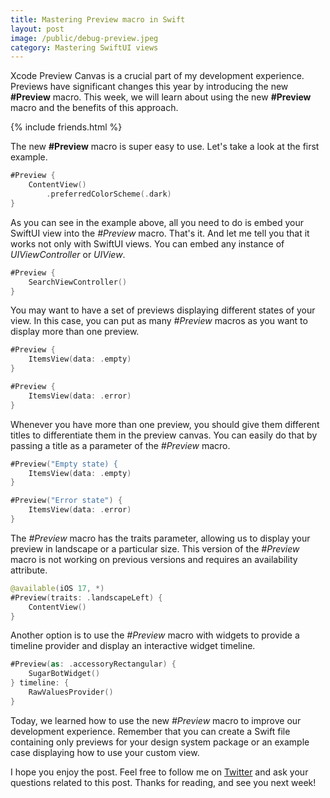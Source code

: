 ```yaml
---
title: Mastering Preview macro in Swift
layout: post
image: /public/debug-preview.jpeg
category: Mastering SwiftUI views
---
```


Xcode Preview Canvas is a crucial part of my development experience. Previews have significant changes this year by introducing the new **#Preview** macro. This week, we will learn about using the new **#Preview** macro and the benefits of this approach.

{% include friends.html %}

The new **#Preview** macro is super easy to use. Let's take a look at the first example.

```swift
#Preview {
    ContentView()
        .preferredColorScheme(.dark)
}
```

As you can see in the example above, all you need to do is embed your SwiftUI view into the *#Preview* macro. That's it. And let me tell you that it works not only with SwiftUI views. You can embed any instance of *UIViewController* or *UIView*.

```swift
#Preview {
    SearchViewController()
}
```

You may want to have a set of previews displaying different states of your view. In this case, you can put as many *#Preview* macros as you want to display more than one preview.

```swift
#Preview {
    ItemsView(data: .empty)
}

#Preview {
    ItemsView(data: .error)
}
```

Whenever you have more than one preview, you should give them different titles to differentiate them in the preview canvas. You can easily do that by passing a title as a parameter of the *#Preview* macro.

```swift
#Preview("Empty state) {
    ItemsView(data: .empty)
}

#Preview("Error state") {
    ItemsView(data: .error)
}
```

The *#Preview* macro has the traits parameter, allowing us to display your preview in landscape or a particular size. This version of the *#Preview* macro is not working on previous versions and requires an availability attribute.

```swift
@available(iOS 17, *)
#Preview(traits: .landscapeLeft) {
    ContentView()
}
```

Another option is to use the *#Preview* macro with widgets to provide a timeline provider and display an interactive widget timeline.

```swift
#Preview(as: .accessoryRectangular) {
    SugarBotWidget()
} timeline: {
    RawValuesProvider()
}
```

Today, we learned how to use the new *#Preview* macro to improve our development experience. Remember that you can create a Swift file containing only previews for your design system package or an example case displaying how to use your custom view.

I hope you enjoy the post. Feel free to follow me on [Twitter](https://twitter.com/mecid) and ask your questions related to this post. Thanks for reading, and see you next week!
